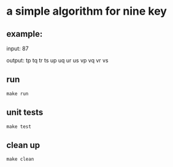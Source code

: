 # a simple algorithm for nine key 


## example:

input: 87

output:
tp tq tr ts up uq ur us vp vq vr vs

## run

```
make run
```


## unit tests

```
make test
```

## clean up

```
make clean
```